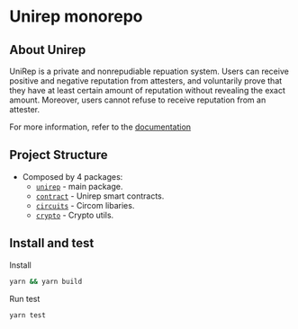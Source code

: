 # Unirep monorepo 

## About Unirep 

UniRep is a private and nonrepudiable repuation system. Users can receive positive and negative reputation from attesters, and voluntarily prove that they have at least certain amount of reputation without revealing the exact amount. Moreover, users cannot refuse to receive reputation from an attester.

For more information, refer to the [documentation](https://vivi432.gitbook.io/unirep/)

## Project Structure 

- Composed by 4 packages: 
    - [`unirep`](./packages/unirep/) - main package.
    - [`contract`](./packages/contracts/) - Unirep smart contracts.
    - [`circuits`](./packages/circuits/) - Circom libaries.
    - [`crypto`](./packages/crypto) - Crypto utils. 

## Install and test

Install

``` bash
yarn && yarn build
```

Run test 
``` bash
yarn test
```
